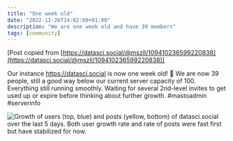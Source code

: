 ```yaml
---
title: "One week old"
date: "2022-11-26T14:02:00+01:00"
description: "We are one week old and have 39 members"
tags: [community]
---
```


[Post copied from [https://datasci.social/@mszll/109410236599220838](https://datasci.social/@mszll/109410236599220838)]

Our instance https://datasci.social is now one week old! 🥳 
We are now 39 people, still a good way below our current server capacity of 100. Everything still running smoothly. Waiting for several 2nd-level invites to get used up or expire before thinking about further growth. #mastoadmin #serverinfo

![Growth of users (top, blue) and posts (yellow, bottom) of datasci.social over the last 5 days. Both user growth rate and rate of posts were fast first but have stabilized for now.](https://datascisocial.github.io/blog/images/f06b0980b41b5ca2.png "Growth of users (top, blue) and posts (yellow, bottom) of datasci.social over the last 5 days. Both user growth rate and rate of posts were fast first but have stabilized for now.")